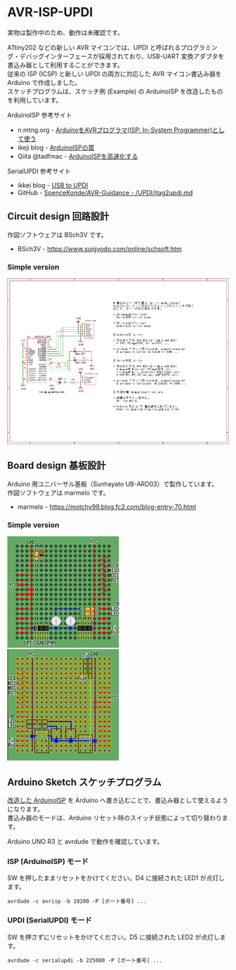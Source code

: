 # AVR-ISP-UPDI

実物は製作中のため、動作は未確認です。

ATtiny202 などの新しい AVR マイコンでは、UPDI と呼ばれるプログラミング・デバッグインターフェースが採用されており、USB-UART 変換アダプタを書込み器として利用することができます。  
従来の ISP (ICSP) と新しい UPDI の両方に対応した AVR マイコン書込み器を Arduino で作成しました。  
スケッチプログラムは、スケッチ例 (Example) の ArduinoISP を改造したものを利用しています。

ArduinoISP 参考サイト
* n.mtng.org - [ArduinoをAVRプログラマ(ISP: In-System Programmer)として使う](https://n.mtng.org/ele/arduino/ArduinoISP.html)
* ikeji blog - [ArduinoISPの罠](https://blog.ikejima.org/make/arduino/2022/02/12/arduinoisp-tips.html)
* Qiita @tadfmac - [ArduinoISPを高速化する](https://qiita.com/tadfmac/items/e93e2e6f91ce9dba7114)

SerialUPDI 参考サイト
* ikkei blog - [USB to UPDI](https://blog.goo.ne.jp/jh3kxm/e/9bf429adc58bc09dc164e5ef30397f1f)
* GitHub - [SpenceKonde/AVR-Guidance - /UPDI/jtag2updi.md](https://github.com/SpenceKonde/AVR-Guidance/blob/master/UPDI/jtag2updi.md)

## Circuit design 回路設計 

作図ソフトウェアは BSch3V です。

* BSch3V - https://www.suigyodo.com/online/schsoft.htm

### Simple version
![Circuit diagram](./CircuitDesign/simple_ver1.png)

## Board design 基板設計

Arduino 用ユニバーサル基板（Sunhayato UB-ARD03）で製作しています。  
作図ソフトウェアは marmelo です。

* marmelo - https://motchy99.blog.fc2.com/blog-entry-70.html

### Simple version

![Board front](./BoardDesign/simple_ver1a.bmp)
![Board back](./BoardDesign/simple_ver1b.bmp)

## Arduino Sketch スケッチプログラム

[改造した ArduinoISP](./ArduinoISP_modify/ArduinoISP_modify.ino) を Arduino へ書き込むことで、書込み器として使えるようになります。  
書込み器のモードは、Arduino リセット時のスイッチ状態によって切り替わります。

Arduino UNO R3 と avrdude で動作を確認しています。

### ISP (ArduinoISP) モード

SW を押したままリセットをかけてください。D4 に接続された LED1 が点灯します。

```:avrdude コマンド例
avrdude -c avrisp -b 19200 -P [ポート番号] ...
```

### UPDI (SerialUPDI) モード

SW を押さずにリセットをかけてください。D5 に接続された LED2 が点灯します。

```:avrdude コマンド例
avrdude -c serialupdi -b 225000 -P [ポート番号] ...
```


